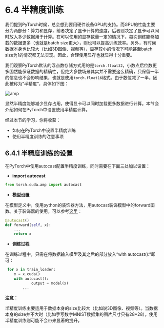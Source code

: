 # 6.4 半精度训练

我们提到PyTorch时候，总会想到要用硬件设备GPU的支持。而GPU的性能主要分为两部分：算力和显存，前者决定了显卡计算的速度，后者则决定了显卡可以同时放入多少数据用于计算。在可以使用的显存数量一定的情况下，每次训练能够加载的数据更多（也就是batch size更大），则也可以提高训练效率。另外，有时候数据本身也比较大（比如3D图像、视频等），显存较小的情况下可能甚至batch size为1的情况都无法实现。因此，合理使用显存也就显得十分重要。

我们观察PyTorch默认的浮点数存储方式用的是`torch.float32`，小数点后位数更多固然能保证数据的精确性，但绝大多数场景其实并不需要这么精确，只保留一半的信息也不会影响结果，也就是使用`torch.float16`格式。由于数位减了一半，因此被称为“半精度”，具体如下图：

![amp](./figures/float16.jpg)

显然半精度能够减少显存占用，使得显卡可以同时加载更多数据进行计算。本节会介绍如何在PyTorch中设置使用半精度计算。

经过本节的学习，你将收获：

- 如何在PyTorch中设置半精度训练
- 使用半精度训练的注意事项


## 6.4.1 半精度训练的设置

在PyTorch中使用autocast配置半精度训练，同时需要在下面三处加以设置：

- **import autocast**

```python
from torch.cuda.amp import autocast
```

- **模型设置**

在模型定义中，使用python的装饰器方法，用autocast装饰模型中的forward函数。关于装饰器的使用，可以参考[这里](https://www.cnblogs.com/jfdwd/p/11253925.html)：

```python
@autocast()   
def forward(self, x):
    ...
    return x
```

- **训练过程**

在训练过程中，只需在将数据输入模型及其之后的部分放入“with autocast():“即可：

```python
 for x in train_loader:
	x = x.cuda()
	with autocast():
            output = model(x)
        ...
```

**注意：**

半精度训练主要适用于数据本身的size比较大（比如说3D图像、视频等）。当数据本身的size并不大时（比如手写数字MNIST数据集的图片尺寸只有28*28），使用半精度训练则可能不会带来显著的提升。

